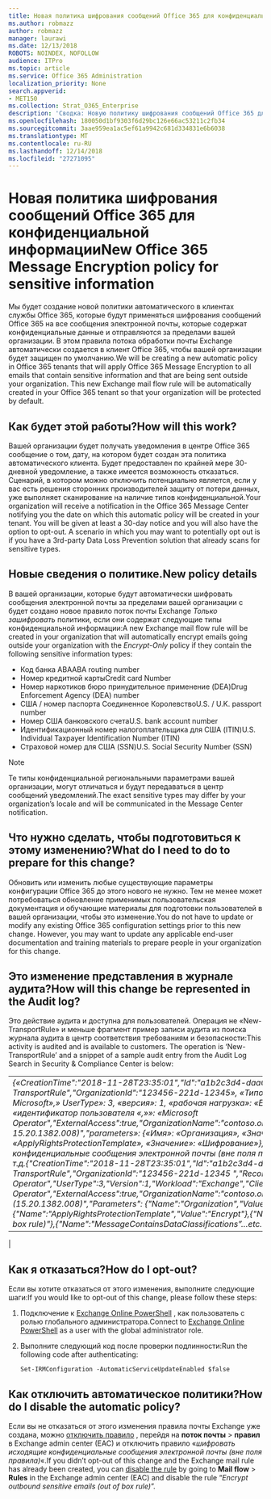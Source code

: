 ```yaml
---
title: Новая политика шифрования сообщений Office 365 для конфиденциальной информации
ms.author: robmazz
author: robmazz
manager: laurawi
ms.date: 12/13/2018
ROBOTS: NOINDEX, NOFOLLOW
audience: ITPro
ms.topic: article
ms.service: Office 365 Administration
localization_priority: None
search.appverid:
- MET150
ms.collection: Strat_O365_Enterprise
description: 'Сводка: Новую политику шифрования сообщений Office 365 для конфиденциальной информации.'
ms.openlocfilehash: 180050d1bf9303f6d29bc126e66ac53211c2fb34
ms.sourcegitcommit: 3aae959ea1ac5ef61a9942c681d334831e6b6038
ms.translationtype: MT
ms.contentlocale: ru-RU
ms.lasthandoff: 12/14/2018
ms.locfileid: "27271095"
---
```

# <a name="new-office-365-message-encryption-policy-for-sensitive-information"></a><span data-ttu-id="f2255-103">Новая политика шифрования сообщений Office 365 для конфиденциальной информации</span><span class="sxs-lookup"><span data-stu-id="f2255-103">New Office 365 Message Encryption policy for sensitive information</span></span>

<span data-ttu-id="f2255-p101">Мы будет создание новой политики автоматического в клиентах службы Office 365, которые будут применяться шифрования сообщений Office 365 на все сообщения электронной почты, которые содержат конфиденциальные данные и отправляются за пределами вашей организации. В этом правила потока обработки почты Exchange автоматически создается в клиент Office 365, чтобы вашей организации будет защищен по умолчанию.</span><span class="sxs-lookup"><span data-stu-id="f2255-p101">We will be creating a new automatic policy in Office 365 tenants that will apply Office 365 Message Encryption to all emails that contain sensitive information and that are being sent outside your organization. This new Exchange mail flow rule will be automatically created in your Office 365 tenant so that your organization will be protected by default.</span></span>

## <a name="how-will-this-work"></a><span data-ttu-id="f2255-106">Как будет этой работы?</span><span class="sxs-lookup"><span data-stu-id="f2255-106">How will this work?</span></span>

<span data-ttu-id="f2255-p102">Вашей организации будет получать уведомления в центре Office 365 сообщение о том, дату, на котором будет создан эта политика автоматического клиента. Будет предоставлен по крайней мере 30-дневной уведомление, а также имеется возможность отказаться. Сценарий, в котором можно отключить потенциально является, если у вас есть решения сторонних производителей защиту от потери данных, уже выполняет сканирование на наличие типов конфиденциальной.</span><span class="sxs-lookup"><span data-stu-id="f2255-p102">Your organization will receive a notification in the Office 365 Message Center notifying you the date on which this automatic policy will be created in your tenant. You will be given at least a 30-day notice and you will also have the option to opt-out. A scenario in which you may want to potentially opt out is if you have a 3rd-party Data Loss Prevention solution that already scans for sensitive types.</span></span>

## <a name="new-policy-details"></a><span data-ttu-id="f2255-109">Новые сведения о политике.</span><span class="sxs-lookup"><span data-stu-id="f2255-109">New policy details</span></span>

<span data-ttu-id="f2255-110">В вашей организации, которые будут автоматически шифровать сообщения электронной почты за пределами вашей организации с будет создано новое правило поток почты Exchange *Только зашифровать* политики, если они содержат следующие типы конфиденциальной информации:</span><span class="sxs-lookup"><span data-stu-id="f2255-110">A new Exchange mail flow rule will be created in your organization that will automatically encrypt emails going outside your organization with the *Encrypt-Only* policy if they contain the following sensitive information types:</span></span>

- <span data-ttu-id="f2255-111">Код банка ABA</span><span class="sxs-lookup"><span data-stu-id="f2255-111">ABA routing number</span></span>
- <span data-ttu-id="f2255-112">Номер кредитной карты</span><span class="sxs-lookup"><span data-stu-id="f2255-112">Credit card Number</span></span>
- <span data-ttu-id="f2255-113">Номер наркотиков бюро принудительное применение (DEA)</span><span class="sxs-lookup"><span data-stu-id="f2255-113">Drug Enforcement Agency (DEA) number</span></span>
- <span data-ttu-id="f2255-p103">США / номер паспорта Соединенное Королевство</span><span class="sxs-lookup"><span data-stu-id="f2255-p103">U.S. / U.K. passport number</span></span>
- <span data-ttu-id="f2255-116">Номер США банковского счета</span><span class="sxs-lookup"><span data-stu-id="f2255-116">U.S. bank account number</span></span>
- <span data-ttu-id="f2255-117">Идентификационный номер налогоплательщика для США (ITIN)</span><span class="sxs-lookup"><span data-stu-id="f2255-117">U.S. Individual Taxpayer Identification Number (ITIN)</span></span>
- <span data-ttu-id="f2255-118">Страховой номер для США (SSN)</span><span class="sxs-lookup"><span data-stu-id="f2255-118">U.S. Social Security Number (SSN)</span></span>

> [!Note]
> <span data-ttu-id="f2255-119">Те типы конфиденциальной региональными параметрами вашей организации, могут отличаться и будут передаваться в центр сообщений уведомлений.</span><span class="sxs-lookup"><span data-stu-id="f2255-119">The exact sensitive types may differ by your organization’s locale and will be communicated in the Message Center notification.</span></span>

## <a name="what-do-i-need-to-do-to-prepare-for-this-change"></a><span data-ttu-id="f2255-120">Что нужно сделать, чтобы подготовиться к этому изменению?</span><span class="sxs-lookup"><span data-stu-id="f2255-120">What do I need to do to prepare for this change?</span></span>

<span data-ttu-id="f2255-p104">Обновить или изменить любые существующие параметры конфигурации Office 365 до этого нового не нужно. Тем не менее может потребоваться обновление применимых пользовательская документация и обучающие материалы для подготовки пользователей в вашей организации, чтобы это изменение.</span><span class="sxs-lookup"><span data-stu-id="f2255-p104">You do not have to update or modify any existing Office 365 configuration settings prior to this new change. However, you may want to update any applicable end-user documentation and training materials to prepare people in your organization for this change.</span></span>

## <a name="how-will-this-change-be-represented-in-the-audit-log"></a><span data-ttu-id="f2255-123">Это изменение представления в журнале аудита?</span><span class="sxs-lookup"><span data-stu-id="f2255-123">How will this change be represented in the Audit log?</span></span>

<span data-ttu-id="f2255-p105">Это действие аудита и доступна для пользователей.  Операция не «New-TransportRule» и меньше фрагмент пример записи аудита из поиска журнала аудита в центр соответствия требованиям и безопасности:</span><span class="sxs-lookup"><span data-stu-id="f2255-p105">This activity is audited and is available to customers.  The operation is ‘New-TransportRule’ and a snippet of a sample audit entry from the Audit Log Search in Security & Compliance Center is below:</span></span>

|     |
| --- |
| <span data-ttu-id="f2255-126">*{«CreationTime":"2018-11-28T23:35:01","Id":"a1b2c3d4-daa0-4c4f-a019-03a1234a1b0c","Operation":"New-TransportRule","OrganizationId":"123456-221d-12345», «Типом записи»: 1, «ResultStatus»: «True», «UserKey»: «Оператор Microsoft»,» UserType»: 3, «версия»: 1, «рабочая нагрузка»: «Exchange», «ClientIP»: «123.456.147.68:17584», «ObjectId»: «идентификатор пользователя «,»»: «Microsoft Operator","ExternalAccess":true,"OrganizationName":"contoso.onmicrosoft.com","OriginatingServer":"CY4PR13MBXXXX ( 15.20.1382.008)","parameters»: {«Имя»: «Организация», «Значение»: "d 123456 221-12346" {«Имя»: «ApplyRightsProtectionTemplate», «Значение»: «Шифрование»}, {«Имя»: «Имя», «Значение»: «Шифрование исходящих конфиденциальные сообщения электронной почты (вне поля правила)»}, {«Имя»:» MessageContainsDataClassifications»... и т.д.*</span><span class="sxs-lookup"><span data-stu-id="f2255-126">*{"CreationTime":"2018-11-28T23:35:01","Id":"a1b2c3d4-daa0-4c4f-a019-03a1234a1b0c","Operation":"New-TransportRule","OrganizationId":"123456-221d-12345 ","RecordType":1,"ResultStatus":"True","UserKey":"Microsoft Operator","UserType":3,"Version":1,"Workload":"Exchange","ClientIP":"123.456.147.68:17584","ObjectId":"","UserId":"Microsoft Operator","ExternalAccess":true,"OrganizationName":"contoso.onmicrosoft.com","OriginatingServer":"CY4PR13MBXXXX (15.20.1382.008)","Parameters": {"Name":"Organization","Value":"123456-221d-12346"{"Name":"ApplyRightsProtectionTemplate","Value":"Encrypt"},{"Name":"Name","Value":"Encrypt outbound sensitive emails (out of box rule)"},{"Name":"MessageContainsDataClassifications”…etc.*</span></span>
 |

## <a name="how-do-i-opt-out"></a><span data-ttu-id="f2255-127">Как я отказаться?</span><span class="sxs-lookup"><span data-stu-id="f2255-127">How do I opt-out?</span></span>

<span data-ttu-id="f2255-128">Если вы хотите отказаться от этого изменения, выполните следующие шаги:</span><span class="sxs-lookup"><span data-stu-id="f2255-128">If you would like to opt-out of this change, please follow these steps:</span></span>

1. <span data-ttu-id="f2255-129">Подключение к [Exchange Online PowerShell](https://aka.ms/exopowershell) , как пользователь с ролью глобального администратора.</span><span class="sxs-lookup"><span data-stu-id="f2255-129">Connect to [Exchange Online PowerShell](https://aka.ms/exopowershell) as a user with the global administrator role.</span></span>
2.  <span data-ttu-id="f2255-130">Выполните следующий код после проверки подлинности:</span><span class="sxs-lookup"><span data-stu-id="f2255-130">Run the following code after authenticating:</span></span>

    ```
    Set-IRMConfiguration -AutomaticServiceUpdateEnabled $false
    ```

## <a name="how-do-i-disable-the-automatic-policy"></a><span data-ttu-id="f2255-131">Как отключить автоматическое политики?</span><span class="sxs-lookup"><span data-stu-id="f2255-131">How do I disable the automatic policy?</span></span>

<span data-ttu-id="f2255-132">Если вы не отказаться от этого изменения правила почты Exchange уже создана, можно [отключить правило](https://docs.microsoft.com/exchange/security-and-compliance/mail-flow-rules/manage-mail-flow-rules#enable-or-disable-a-mail-flow-rule) , перейдя на **поток почты** > **правил** в Exchange admin center (EAC) и отключить правило «*шифровать исходящие конфиденциальные сообщения электронной почты (вне поля правила)*«.</span><span class="sxs-lookup"><span data-stu-id="f2255-132">If you didn’t opt-out of this change and the Exchange mail rule has already been created, you can [disable the rule](https://docs.microsoft.com/exchange/security-and-compliance/mail-flow-rules/manage-mail-flow-rules#enable-or-disable-a-mail-flow-rule) by going to **Mail flow** > **Rules** in the Exchange admin center (EAC) and disable the rule “*Encrypt outbound sensitive emails (out of box rule)*”.</span></span>

